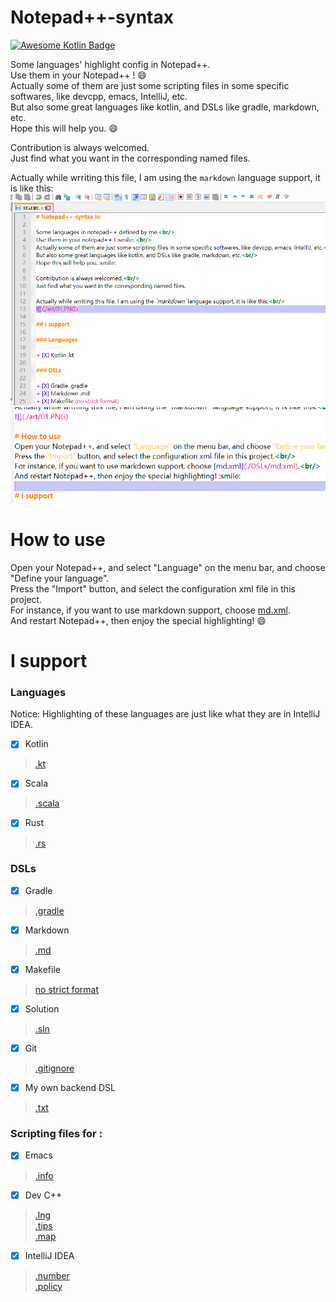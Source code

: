 # Notepad++-syntax

[![Awesome Kotlin Badge](https://kotlin.link/awesome-kotlin.svg)](https://github.com/KotlinBy/awesome-kotlin)

Some languages' highlight config in Notepad++.<br/>
Use them in your Notepad++ ! :smile: <br/>
Actually some of them are just some scripting files in some specific softwares, like devcpp, emacs, IntelliJ, etc.<br/>
But also some great languages like kotlin, and DSLs like gradle, markdown, etc.<br/>
Hope this will help you. :smile:

Contribution is always welcomed.<br/>
Just find what you want in the corresponding named files.

Actually while wrriting this file, I am using the `markdown`  language support, it is like this:<br/>
![](./art/01.PNG)
![](./art/02.PNG)

# How to use
Open your Notepad++, and select "Language" on the menu bar, and choose "Define your language".<br/>
Press the "Import" button, and select the configuration xml file in this project.<br/>
For instance, if you want to use markdown support, choose [md.xml](./DSLs/md.xml).<br/>
And restart Notepad++, then enjoy the special highlighting! :smile:

# I support

### Languages

Notice: Highlighting of these languages are just like what they are in IntelliJ IDEA.

+ [X] Kotlin
> [.kt](./languages/kt.xml)

+ [X] Scala
> [.scala](./languages/scala.xml)

+ [X] Rust
> [.rs](./languages/rs.xml)

### DSLs

+ [X] Gradle
> [.gradle](./DSLs/gradle.xml)

+ [X] Markdown
> [.md](./DSLs/md.xml)

+ [X] Makefile
> [no strict format](./DSLs/make.xml)

+ [X] Solution
> [.sln](./DSLs/sln.xml)

+ [X] Git
> [.gitignore](./DSLs/gitignore.xml)

+ [X] My own backend DSL
> [.txt](./DSLs/txt.xml)

### Scripting files for :

+ [X] Emacs
> [.info](./scripting/emacs/info.xml)

+ [X] Dev C++
> [.lng](./scripting/devcpp/lng.xml) <br/>
[.tips](./scripting/devcpp/tips.xml) <br/>
[.map](./scripting/devcpp/map.xml)

+ [X] IntelliJ IDEA
> [.number](./scripting/intellij/number.xml) <br/>
[.policy](./scripting/intellij/policy.xml)
